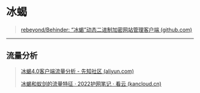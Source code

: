 # 冰蝎

> [rebeyond/Behinder: “冰蝎”动态二进制加密网站管理客户端 (github.com)](https://github.com/rebeyond/Behinder)

---

## 流量分析

> [冰蝎4.0客户端流量分析 - 先知社区 (aliyun.com)](https://xz.aliyun.com/t/14341)
>
> [冰蝎和蚁剑的流量特征 · 2022护网笔记 · 看云 (kancloud.cn)](https://www.kancloud.cn/user1157546548/hw_tips/2968743)



